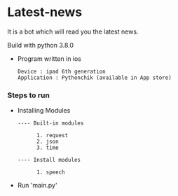 # Latest-news
It is a bot which will read you the latest news.

Build with python 3.8.0

- Program written in ios   
      
      Device : ipad 6th generation
      Application : Pythonchik (available in App store)

### Steps to run

- Installing Modules

      ---- Built-in modules

            1. request
            2. json
            3. time

      ---- Install modules

            1. speech

- Run 'main.py'


